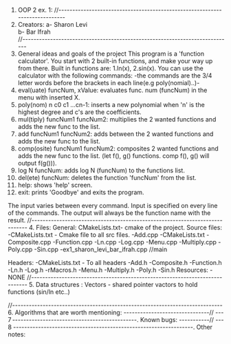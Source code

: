 1. OOP 2 ex. 1:
//----------------------------------------------------------------------------
2. Creators:
a- Sharon Levi  
b- Bar Ifrah      
//----------------------------------------------------------------------------
3. General ideas and goals of the project
This program is a 'function calculator'. You start with 2 built-in functions,
and make your way up from there. Built in functions are: 1.ln(x), 2.sin(x).
You can use the calculator with the following commands:
-the commands are the 3/4 letter words before the brackets in each line(e.g poly(nomial)..)-
  1. eval(uate) funcNum, xValue: evaluates func. num (funcNum) in the menu with inserted X.
  2. poly(nom) n c0 c1 ...cn-1: inserts a new polynomial when 'n' is the highest degree and 
  c's are the coefficients.
  3. mul(tiply) funcNum1 funcNum2: multiplies the 2 wanted functions and adds the new func to the list.
  4. add funcNum1 funcNum2: adds between the 2 wanted functions and adds the new func to the list.
  5. comp(osite) funcNum1 funcNum2: composites 2 wanted functions and adds the new func to the list.
  (let f(), g() functions. comp f(), g() will output f(g())).
  6. log N funcNum: adds log N (funcNum) to the functions list.
  7. del(ete) funcNum: deletes the function 'funcNum' from the list.
  8. help: shows 'help' screen.
  9. exit: prints 'Goodbye' and exits the program.

The input varies between every command. Input is specified on every line of the commands.
The output will always be the function name with the result.
//----------------------------------------------------------------------------
4. Files:
General:
CMakeLists.txt- cmake of the project.
Source files: 
-CMakeLists.txt - Cmake file to all src files.
-Add.cpp
-CMakeLists.txt
-Composite.cpp
-Function.cpp
-Ln.cpp
-Log.cpp
-Menu.cpp
-Multiply.cpp
-Poly.cpp
-Sin.cpp
-ex1_sharon_levi_bar_ifrah.cpp //main

Headers:
-CMakeLists.txt - To all headers
-Add.h
-Composite.h
-Function.h
-Ln.h
-Log.h
-rMacros.h
-Menu.h
-Multiply.h
-Poly.h
-Sin.h
Resources‫:‬
-NONE
//----------------------------------------------------------------------------
5. Data structures :
   Vectors - shared pointer vactors to hold functions (sin/ln etc..)

//----------------------------------------------------------------------------
6. Algorithms that are worth mentioning:
‫---‬
//----------------------------------------------------------------------------
7. Known bugs:
‫---‬
//----------------------------------------------------------------------------
8. Other notes:
   
